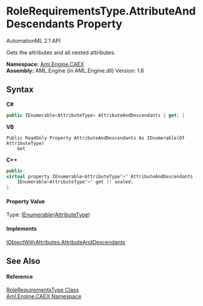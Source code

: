 # RoleRequirementsType.AttributeAndDescendants Property 
AutomationML 2.1 API 

Gets the attributes and all nested attributes.

**Namespace:**&nbsp;<a href="N_Aml_Engine_CAEX">Aml.Engine.CAEX</a><br />**Assembly:**&nbsp;AML.Engine (in AML.Engine.dll) Version: 1.6

## Syntax

**C#**<br />
``` C#
public IEnumerable<AttributeType> AttributeAndDescendants { get; }
```

**VB**<br />
``` VB
Public ReadOnly Property AttributeAndDescendants As IEnumerable(Of AttributeType)
	Get
```

**C++**<br />
``` C++
public:
virtual property IEnumerable<AttributeType^>^ AttributeAndDescendants {
	IEnumerable<AttributeType^>^ get () sealed;
}
```


#### Property Value
Type: <a href="https://docs.microsoft.com/dotnet/api/system.collections.generic.ienumerable-1" target="_parent" rel="noopener noreferrer">IEnumerable</a>(<a href="T_Aml_Engine_CAEX_AttributeType">AttributeType</a>)

#### Implements
<a href="P_Aml_Engine_CAEX_IObjectWithAttributes_AttributeAndDescendants">IObjectWithAttributes.AttributeAndDescendants</a><br />

## See Also


#### Reference
<a href="T_Aml_Engine_CAEX_RoleRequirementsType">RoleRequirementsType Class</a><br /><a href="N_Aml_Engine_CAEX">Aml.Engine.CAEX Namespace</a><br />
